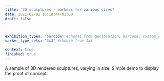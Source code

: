 ```yaml
---
title: "3D sculptures - markers for various sizes"
date: 2021-02-01 16:18:44+01:00
draft: false



exhibition_types: "barcode" #Choose from geolocation, barcode, custom_barcode, picture
marker_type_sets: "3x3" #choose from 3x3

context: true
finished: true
---
```


A sample of 3D rendered sculptures, varying in size. Simple demo to display the proof of concept.
